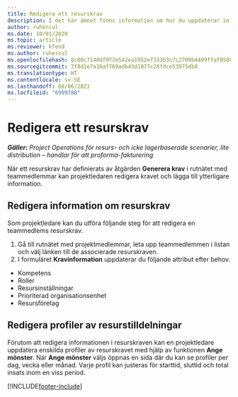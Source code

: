 ```yaml
---
title: Redigera ett resurskrav
description: I det här ämnet finns information om hur du uppdaterar information om resurskrav.
author: ruhercul
ms.date: 10/01/2020
ms.topic: article
ms.reviewer: kfend
ms.author: ruhercul
ms.openlocfilehash: 8c80c7148df972e542ea1952ef333b3c7c2709b4409ffaf0508f8f617d5f9894
ms.sourcegitcommit: 7f8d1e7a16af769adb43d1877c28fdce53975db8
ms.translationtype: HT
ms.contentlocale: sv-SE
ms.lasthandoff: 08/06/2021
ms.locfileid: "6999788"
---
```

# <a name="edit-a-resource-requirement"></a>Redigera ett resurskrav

_**Gäller:** Project Operations för resurs- och icke lagerbaserade scenarier, lite distribution – handlar för att proforma-fakturering_

När ett resurskrav har definierats av åtgärden **Generera krav** i rutnätet med teammedlemmar kan projektledaren redigera kravet och lägga till ytterligare information.

## <a name="edit-resource-requirement-details"></a>Redigera information om resurskrav

Som projektledare kan du utföra följande steg för att redigera en teammedlems resurskrav.

1. Gå till rutnätet med projektmedlemmar, leta upp teammedlemmen i listan och välj länken till de associerade resurskraven.
2. I formuläret **Kravinformation** uppdaterar du följande attribut efter behov.

- Kompetens
- Roller
- Resursinställningar
- Prioriterad organisationsenhet
- Resursföretag

## <a name="edit-resource-assignment-contours"></a>Redigera profiler av resurstilldelningar

Förutom att redigera informationen i resurskraven kan en projektledare uppdatera enskilda profiler av resurskravet med hjälp av funktionen **Ange mönster**. När **Ange mönster** väljs öppnas en sida där du kan se profiler per dag, vecka eller månad. Varje profil kan justeras för starttid, sluttid och total insats inom en viss period.

[!INCLUDE[footer-include](../includes/footer-banner.md)]